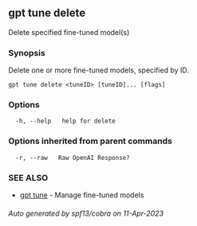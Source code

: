 ## gpt tune delete

Delete specified fine-tuned model(s)

### Synopsis

Delete one or more fine-tuned models, specified by ID.

```
gpt tune delete <tuneID> [tuneID]... [flags]
```

### Options

```
  -h, --help   help for delete
```

### Options inherited from parent commands

```
  -r, --raw   Raw OpenAI Response?
```

### SEE ALSO

* [gpt tune](gpt_tune.md)	 - Manage fine-tuned models

###### Auto generated by spf13/cobra on 11-Apr-2023
